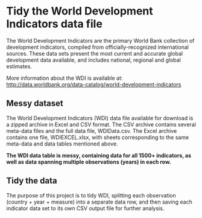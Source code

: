 # Tidy the World Development Indicators data file

The World Development Indicators are the primary World Bank collection
of development indicators, compiled from officially-recognized
international sources. These data sets present the most current and accurate
global development data available, and includes national, regional and
global estimates.

More information about the WDI is available at:  
http://data.worldbank.org/data-catalog/world-development-indicators

## Messy dataset

The World Development Indicators (WDI) data file available for download is
a zipped archive in Excel and CSV format. The CSV archive contains several
meta-data files and the full data file, WDIData.csv. The Excel archive
contains one file, WDIEXCEL.xlsx, with sheets corresponding to the same
meta-data and data tables mentioned above.

**The WDI data table is messy, containing data for all 1500+ indicators,
as well as data spanning multiple observations (years) in each row.** 

## Tidy the data

The purpose of this project is to tidy WDI, splitting each observation
(country + year + measure) into a separate data row, and then saving
each indicator data set to its own CSV output file for further analysis.



